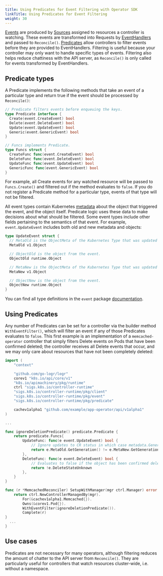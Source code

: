 ```yaml
---
title: Using Predicates for Event Filtering with Operator SDK
linkTitle: Using Predicates for Event Filtering
weight: 30
---
```


[Events][doc_event] are produced by [Sources][doc_source] assigned to resources a controller is watching. These events are transformed into Requests by [EventHandlers][doc_eventhandler] and passed to `Reconcile()`. [Predicates][doc_predicate] allow controllers to filter events before they are provided to EventHandlers. Filtering is useful because your controller may only want to handle specific types of events. Filtering also helps reduce chattiness with the API server, as `Reconcile()` is only called for events transformed by EventHandlers.

## Predicate types

A Predicate implements the following methods that take an event of a particular type and return true if the event should be processed by `Reconcile()`:

```Go
// Predicate filters events before enqueuing the keys.
type Predicate interface {
  Create(event.CreateEvent) bool
  Delete(event.DeleteEvent) bool
  Update(event.UpdateEvent) bool
  Generic(event.GenericEvent) bool
}

// Funcs implements Predicate.
type Funcs struct {
  CreateFunc func(event.CreateEvent) bool
  DeleteFunc func(event.DeleteEvent) bool
  UpdateFunc func(event.UpdateEvent) bool
  GenericFunc func(event.GenericEvent) bool
}
```

For example, all Create events for any watched resource will be passed to `Funcs.Create()` and filtered out if the method evaluates to `false`. If you do not register a Predicate method for a particular type, events of that type will not be filtered.

All event types contain Kubernetes [metadata][doc_object_metadata] about the object that triggered the event, and the object itself. Predicate logic uses these data to make decisions about what should be filtered. Some event types include other fields pertaining to the semantics of that event. For example, `event.UpdateEvent` includes both old and new metadata and objects:

```Go
type UpdateEvent struct {
  // MetaOld is the ObjectMeta of the Kubernetes Type that was updated (before the update).
  MetaOld v1.Object

  // ObjectOld is the object from the event.
  ObjectOld runtime.Object

  // MetaNew is the ObjectMeta of the Kubernetes Type that was updated (after the update).
  MetaNew v1.Object

  // ObjectNew is the object from the event.
  ObjectNew runtime.Object
}
```

You can find all type definitions in the `event` package [documentation][doc_event].

## Using Predicates

Any number of Predicates can be set for a controller via the builder method `WithEventFilter()`, which will filter an event if any of those Predicates evaluates to `false`. This first example is an implementation of a `memcached-operator` controller that simply filters Delete events on Pods that have been confirmed deleted; the controller receives all Delete events that occur, and we may only care about resources that have not been completely deleted:

```Go
import (
	"context"

	"github.com/go-logr/logr"
	corev1 "k8s.io/api/core/v1"
	"k8s.io/apimachinery/pkg/runtime"
	ctrl "sigs.k8s.io/controller-runtime"
	"sigs.k8s.io/controller-runtime/pkg/client"
	"sigs.k8s.io/controller-runtime/pkg/event"
	"sigs.k8s.io/controller-runtime/pkg/predicate"

	cachev1alpha1 "github.com/example/app-operator/api/v1alpha1"
)

...

func ignoreDeletionPredicate() predicate.Predicate {
	return predicate.Funcs{
		UpdateFunc: func(e event.UpdateEvent) bool {
			// Ignore updates to CR status in which case metadata.Generation does not change
			return e.MetaOld.GetGeneration() != e.MetaNew.GetGeneration()
		},
		DeleteFunc: func(e event.DeleteEvent) bool {
			// Evaluates to false if the object has been confirmed deleted.
			return !e.DeleteStateUnknown
		},
	}
}

func (r *MemcachedReconciler) SetupWithManager(mgr ctrl.Manager) error {
	return ctrl.NewControllerManagedBy(mgr).
		For(&cachev1alpha1.Memcached{}).
		Owns(&corev1.Pod{}).
		WithEventFilter(ignoreDeletionPredicate()).
		Complete(r)
}
  ...
}
```

## Use cases

Predicates are not necessary for many operators, although filtering reduces the amount of chatter to the API server from `Reconcile()`. They are particularly useful for controllers that watch resources cluster-wide, i.e. without a namespace.

[doc_event]:https://godoc.org/sigs.k8s.io/controller-runtime/pkg/event
[doc_source]:https://godoc.org/sigs.k8s.io/controller-runtime/pkg/source#Source
[doc_eventhandler]:https://godoc.org/sigs.k8s.io/controller-runtime/pkg/handler#EventHandler
[doc_predicate]:https://godoc.org/github.com/kubernetes-sigs/controller-runtime/pkg/predicate
[doc_object_metadata]:https://godoc.org/k8s.io/apimachinery/pkg/apis/meta/v1#Object

